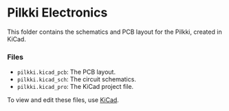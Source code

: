 # Pilkki Electronics
This folder contains the schematics and PCB layout for the Pilkki, created in KiCad.

### Files

- `pilkki.kicad_pcb`: The PCB layout.
- `pilkki.kicad_sch`: The circuit schematics.
- `pilkki.kicad_pro`: The KiCad project file.

To view and edit these files, use [KiCad](https://kicad.org/).
